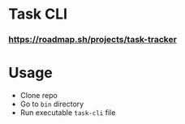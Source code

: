 # Task CLI
### https://roadmap.sh/projects/task-tracker

# Usage
- Clone repo
- Go to `bin` directory
- Run executable `task-cli` file
